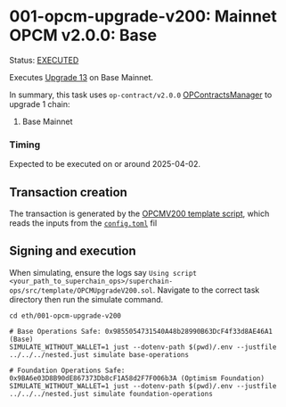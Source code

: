 # 001-opcm-upgrade-v200: Mainnet OPCM v2.0.0: Base

Status: [EXECUTED](https://etherscan.io/tx/0x0351fede2eca409c36da1996944ef02aabaa989637ca1bfacd2f3f07547d1134)

Executes [Upgrade 13](https://gov.optimism.io/t/upgrade-proposal-13-opcm-and-incident-response-improvements/9739) on Base Mainnet.

In summary, this task uses `op-contract/v2.0.0` [OPContractsManager](https://github.com/ethereum-optimism/optimism/blob/op-contracts/v2.0.0-rc.1/packages/contracts-bedrock/src/L1/OPContractsManager.sol) to upgrade 1 chain:

1. Base Mainnet

### Timing

Expected to be executed on or around 2025-04-02.

## Transaction creation

The transaction is generated by the [OPCMV200 template script](../../../template/OPCMUpgradeV200.sol),
which reads the inputs from the [`config.toml`](./config.toml) fil

## Signing and execution

When simulating, ensure the logs say `Using script <your_path_to_superchain_ops>/superchain-ops/src/template/OPCMUpgradeV200.sol`.
Navigate to the correct task directory then run the simulate command.

```
cd eth/001-opcm-upgrade-v200

# Base Operations Safe: 0x9855054731540A48b28990B63DcF4f33d8AE46A1 (Base)
SIMULATE_WITHOUT_WALLET=1 just --dotenv-path $(pwd)/.env --justfile ../../../nested.just simulate base-operations

# Foundation Operations Safe: 0x9BA6e03D8B90dE867373Db8cF1A58d2F7F006b3A (Optimism Foundation)
SIMULATE_WITHOUT_WALLET=1 just --dotenv-path $(pwd)/.env --justfile ../../../nested.just simulate foundation-operations
```

